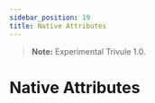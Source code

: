 ```yaml
---
sidebar_position: 19
title: Native Attributes
---
```

> **Note:** Experimental Trivule 1.0.

# Native Attributes